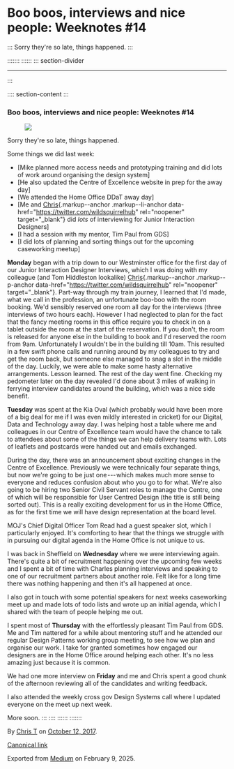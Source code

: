 <div>

# Boo boos, interviews and nice people: Weeknotes #14 

</div>

::: 
Sorry they're so late, things happened.
:::

::::::: 
:::::: 
::: section-divider

------------------------------------------------------------------------
:::

:::: section-content
::: 
### Boo boos, interviews and nice people: Weeknotes #14 

<figure id="96b3" class="graf graf--figure graf-after--h3">
<img
src="https://cdn-images-1.medium.com/max/800/1*z8LU6EfQMYC9zyCDd2KVTg.gif"
class="graf-image" data-image-id="1*z8LU6EfQMYC9zyCDd2KVTg.gif"
data-width="245" data-height="200" data-is-featured="true" />
</figure>

Sorry they're so late, things happened.

Some things we did last week:

-   [Mike planned more access needs and prototyping training and did
    lots of work around organising the design system]
-   [He also updated the Centre of Excellence website in prep for the
    away day]
-   [We attended the Home Office DDaT away day]
-   [Me and [Chris](https://twitter.com/wildsquirrelhub){.markup--anchor
    .markup--li-anchor data-href="https://twitter.com/wildsquirrelhub"
    rel="noopener" target="_blank"} did *lots* of interviewing for
    Junior Interaction Designers]
-   [I had a session with my mentor, Tim Paul from GDS]
-   [I did lots of planning and sorting things out for the upcoming
    caseworking meetup]

**Monday** began with a trip down to our Westminster office for the
first day of our Junior Interaction Designer Interviews, which I was
doing with my colleague (and Tom Hiddleston lookalike)
[Chris](https://twitter.com/wildsquirrelhub){.markup--anchor
.markup--p-anchor data-href="https://twitter.com/wildsquirrelhub"
rel="noopener" target="_blank"}. Part-way through my train journey, I
learned that I'd made, what we call in the profession, an unfortunate
boo-boo with the room booking. We'd sensibly reserved one room all day
for the interviews (three interviews of two hours each). However I had
neglected to plan for the fact that the fancy meeting rooms in this
office require you to check in on a tablet outside the room at the start
of the reservation. If you don't, the room is released for anyone else
in the building to book and I'd reserved the room from 9am.
Unfortunately I wouldn't be in the building till 10am. This resulted in
a few swift phone calls and running around by my colleagues to try and
get the room back, but someone else managed to snag a slot in the middle
of the day. Luckily, we were able to make some hasty alternative
arrangements. Lesson learned. The rest of the day went fine. Checking my
pedometer later on the day revealed I'd done about 3 miles of walking in
ferrying interview candidates around the building, which was a nice side
benefit.

**Tuesday** was spent at the Kia Oval (which probably would have been
more of a big deal for me if I was even mildly interested in cricket)
for our Digital, Data and Technology away day. I was helping host a
table where me and colleagues in our Centre of Excellence team would
have the chance to talk to attendees about some of the things we can
help delivery teams with. Lots of leaflets and postcards were handed out
and emails exchanged.

During the day, there was an announcement about exciting changes in the
Centre of Excellence. Previously we were technically four separate
things, but now we're going to be just one --- which makes much more
sense to everyone and reduces confusion about who you go to for what.
We're also going to be hiring two Senior Civil Servant roles to manage
the Centre, one of which will be responsible for User Centred Design
(the title is still being sorted out). This is a really exciting
development for us in the Home Office, as for the first time we will
have design representation at the board level.

MOJ's Chief Digital Officer Tom Read had a guest speaker slot, which I
particularly enjoyed. It's comforting to hear that the things we
struggle with in pursuing our digital agenda in the Home Office is not
unique to us.

<figure id="7f9c" class="graf graf--figure graf--iframe graf-after--p">
<blockquote>
<a href="https://twitter.com/thommeread/status/915257909579276290"></a>
</blockquote>
</figure>

I was back in Sheffield on **Wednesday** where we were interviewing
again. There's quite a bit of recruitment happening over the upcoming
few weeks and I spent a bit of time with Charles planning interviews and
speaking to one of our recruitment partners about another role. Felt
like for a long time there was nothing happening and then it's all
happened at once.

I also got in touch with some potential speakers for next weeks
caseworking meet up and made lots of todo lists and wrote up an initial
agenda, which I shared with the team of people helping me out.

I spent most of **Thursday** with the effortlessly pleasant Tim Paul
from GDS. Me and Tim nattered for a while about mentoring stuff and he
attended our regular Design Patterns working group meeting, to see how
we plan and organise our work. I take for granted sometimes how engaged
our designers are in the Home Office around helping each other. It's no
less amazing just because it is common.

We had one more interview on **Friday** and me and Chris spent a good
chunk of the afternoon reviewing all of the candidates and writing
feedback.

I also attended the weekly cross gov Design Systems call where I updated
everyone on the meet up next week.

More soon.
:::
::::
::::::
:::::::

By [Chris T](https://medium.com/@ctdesign) on
[October 12, 2017](https://medium.com/p/c6f2904fdda0).

[Canonical
link](https://medium.com/@ctdesign/boo-boos-interviews-and-nice-people-weeknotes-14-c6f2904fdda0)

Exported from [Medium](https://medium.com) on February 9, 2025.
